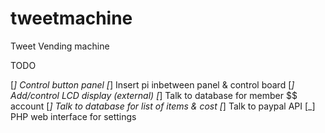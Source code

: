 tweetmachine
============

Tweet Vending machine

TODO

[_] Control button panel
[_] Insert pi inbetween panel & control board
[_] Add/control LCD display (external)
[_] Talk to database for member $$ account
[_] Talk to database for list of items & cost
[_] Talk to paypal API
[_] PHP web interface for settings

